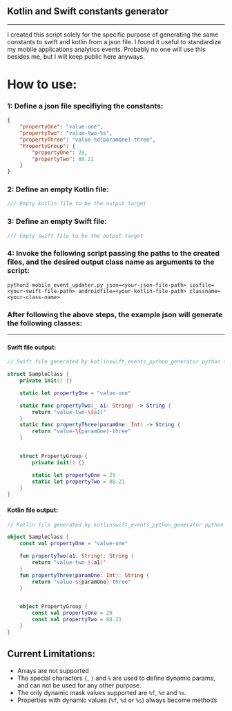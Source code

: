 ## Kotlin and Swift constants generator
------
I created this script solely for the specific purpose of generating the same constants to swift and kotlin from a json file. I found it useful to standardize my mobile applications analytics events. Probably no one will use this besides me, but I will keep public here anyways.<br>


# How to use:

### 1: Define a json file specifiying the constants:
```json
{
    "propertyOne": "value-one",
    "propertyTwo": "value-two-%s",
    "propertyThree": "value-%d{paramOne}-three",
    "PropertyGroup": {
        "propertyOne": 29,
        "propertyTwo": 88.21
    }
}
```

### 2: Define an empty Kotlin file:
```kotlin
/// Empty kotlin file to be the output target
```

### 3: Define an empty Swift file:
```kotlin
/// Empty swift file to be the output target
```

### 4: Invoke the following script passing the paths to the created files, and the desired output class name as arguments to the script:
```shell
python3 mobile_event_updater.py json=<your-json-file-path> iosfile=<your-swift-file-path> androidfile=<your-kotlin-file-path> classname=<your-class-name>
```

### After following the above steps, the example json will generate the following classes:
---
#### Swift file output:
```swift
// Swift file generated by kotlinswift_events_python_generator python script.

struct SampleClass {
    private init() {}

    static let propertyOne = "value-one"

    static func propertyTwo(_ a1: String) -> String {
        return "value-two-\(a1)"
    }
    static func propertyThree(paramOne: Int) -> String {
        return "value-\(paramOne)-three"
    }


    struct PropertyGroup {
        private init() {}

        static let propertyOne = 29
        static let propertyTwo = 88.21
    }
}

```

#### Kotlin file output:
```kotlin
// Kotlin file generated by kotlinswift_events_python_generator python script.

object SampleClass {
    const val propertyOne = "value-one"

    fun propertyTwo(a1: String): String {
        return "value-two-${a1}"
    }
    fun propertyThree(paramOne: Int): String {
        return "value-${paramOne}-three"
    }


    object PropertyGroup {
        const val propertyOne = 29
        const val propertyTwo = 88.21
    }
}

```

## Current Limitations:
- Arrays are not supported
- The special characters `{`, `}` and `%` are used to define dynamic params, and can not be used for any other purpose.
- The only dynamic mask values supported are `%f`, `%d` and `%s`.
- Properties with dynamic values (`%f`, `%d` or `%s`) always become methods
